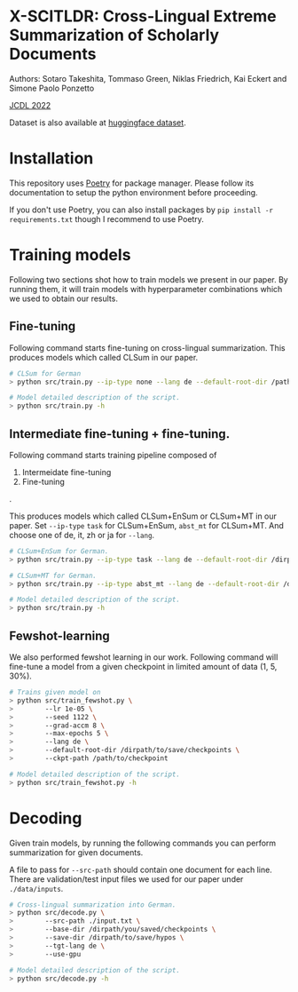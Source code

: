 # X-SCITLDR: Cross-Lingual Extreme Summarization of Scholarly Documents

Authors: Sotaro Takeshita, Tommaso Green, Niklas Friedrich, Kai Eckert and Simone Paolo Ponzetto

[JCDL 2022](https://2022.jcdl.org/)

Dataset is also available at [huggingface dataset](https://huggingface.co/datasets/umanlp/xscitldr).


# Installation

This repository uses [Poetry](https://python-poetry.org) for package manager.
Please follow its documentation to setup the python environment before proceeding.

If you don't use Poetry, you can also install packages by `pip install -r requirements.txt` though I recommend to use Poetry.

# Training models

Following two sections shot how to train models we present in our paper.
By running them, it will train models with hyperparameter combinations which we used to obtain our results.

## Fine-tuning
Following command starts fine-tuning on cross-lingual summarization.
This produces models which called CLSum in our paper.

```sh
# CLSum for German
> python src/train.py --ip-type none --lang de --default-root-dir /path/to/save/checkpoints

# Model detailed description of the script.
> python src/train.py -h
```

## Intermediate fine-tuning + fine-tuning.

Following command starts training pipeline composed of

1. Intermeidate fine-tuning
2. Fine-tuning

.

This produces models which called CLSum+EnSum or CLSum+MT in our paper.
Set `--ip-type` `task` for CLSum+EnSum, `abst_mt` for CLSum+MT.
And choose one of de, it, zh or ja for `--lang`.

```sh
# CLSum+EnSum for German.
> python src/train.py --ip-type task --lang de --default-root-dir /dirpath/to/save/checkpoints

# CLSum+MT for German.
> python src/train.py --ip-type abst_mt --lang de --default-root-dir /dirpath/to/save/checkpoints

# Model detailed description of the script.
> python src/train.py -h
```

## Fewshot-learning

We also performed fewshot learning in our work.
Following command will fine-tune a model from a given checkpoint in limited amount of data (1, 5, 30%).

```sh
# Trains given model on 
> python src/train_fewshot.py \
>        --lr 1e-05 \
>        --seed 1122 \
>        --grad-accm 8 \
>        --max-epochs 5 \
>        --lang de \
>        --default-root-dir /dirpath/to/save/checkpoints \
>        --ckpt-path /path/to/checkpoint

# Model detailed description of the script.
> python src/train_fewshot.py -h
```


# Decoding

Given train models, by running the following commands you can perform summarization for given documents.

A file to pass for `--src-path` should contain one document for each line.
There are validation/test input files we used for our paper under `./data/inputs`.

```sh
# Cross-lingual summarization into German.
> python src/decode.py \
>        --src-path ./input.txt \
>        --base-dir /dirpath/you/saved/checkpoints \
>        --save-dir /dirpath/to/save/hypos \
>        --tgt-lang de \
>        --use-gpu

# Model detailed description of the script.
> python src/decode.py -h
```
